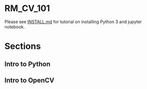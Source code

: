 # RM_CV_101

Please see [INSTALL.md](https://github.com/RogerQi/RM_CV_101/blob/master/INSTALL.md) for tutorial on installing Python 3 and jupyter notebook.

# Sections

## Intro to Python

## Intro to OpenCV
